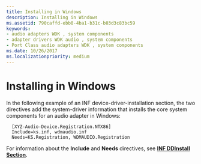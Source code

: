 ```yaml
---
title: Installing in Windows
description: Installing in Windows
ms.assetid: 790caffd-ebb0-4ba1-b31c-b03d3c83bc59
keywords:
- audio adapters WDK , system components
- adapter drivers WDK audio , system components
- Port Class audio adapters WDK , system components
ms.date: 10/26/2017
ms.localizationpriority: medium
---
```


# Installing in Windows


In the following example of an INF device-driver-installation section, the two directives add the system-driver information that installs the core system components for an audio adapter in Windows:

```inf
  [XYZ-Audio-Device.Registration.NTX86]
  Include=ks.inf, wdmaudio.inf
  Needs=KS.Registration, WDMAUDIO.Registration
```

For information about the **Include** and **Needs** directives, see [**INF DDInstall Section**](../install/inf-ddinstall-section.md).

 

